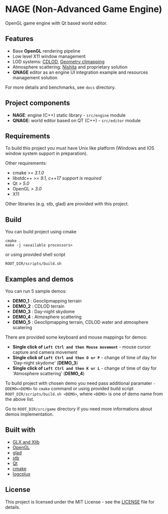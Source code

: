 # NAGE (Non-Advanced Game Engine)
OpenGL game engine with Qt based world editor.

## Features
- Base __OpenGL__ rendering pipeline
- Low level X11 window management
- LOD systems: [CDLOD](https://github.com/fstrugar/CDLOD/blob/master/cdlod_paper_latest.pdf), [Geometry climapping](https://hhoppe.com/geomclipmap.pdf)
- Atmosphere scattering: [Nishita](http://nishitalab.org/user/nis/cdrom/sig93_nis.pdf) and proprietary solution
- __QNAGE__ editor as an engine UI integration example and resources management solution

For more details and benchmarks, see `docs` directory.

## Project components
* __NAGE__: engine (C++) static library - `src/engine` module
* __QNAGE__: world editor based on QT (C++) - `src/editor` module

## Requirements
To build this project you must have Unix like platform (Windows and IOS window system support 
in preparation).

Other requirements:
- cmake _>= 3.1.0_
- libstdc++ _>= 9.1, c++17 support is required_
- Qt _> 5.0_
- OpenGL _> 3.0_
- X11

Other libraries (e.g. stb, glad) are provided with this project.

## Build

You can build project using cmake
```
cmake .
make -j <available processors>
```

or using provided shell script
```
ROOT_DIR/scripts/build.sh
```

## Examples and demos

You can run 5 sample demos:

* __DEMO_1__ : Geoclipmapping terrain
* __DEMO_2__ : CDLOD terrain
* __DEMO_3__ : Day-night skydome
* __DEMO_4__ : Atmosphere scattering
* __DEMO_5__ : Geoclipmapping terrain, CDLOD water and atmosphere scatering

There are provided some keyboard and mouse mappings for demos:

* __Single click of `Left Ctrl and then Mouse movement`__ - mouse cursor capture and camera movement
* __Single click of `Left Ctrl and then O or P`__ - change of time of day for 'Day-night skydome' (__DEMO_3__)
* __Single click of `Left Ctrl and then K or L`__ - change of time of day for 'Atmosphere scattering' (__DEMO_4__)

To build project with chosen demo you need pass additional paramater `-DDEMO=<DEMO>` to `cmake` command or using provided build script `ROOT_DIR/scripts/build.sh <DEMO>`, where `<DEMO>` is one of demo name from the above list.

Go to `ROOT_DIR/src/game` directory if you need more informations about demos implementation.

## Built with
* [GLX and Xlib](https://www.khronos.org/opengl/wiki/Programming_OpenGL_in_Linux:_GLX_and_Xlib)
* [OpenGL](https://www.khronos.org/opengl/)
* [glad](https://github.com/Dav1dde/glad)
* [stb](https://github.com/nothings/stb)
* [Qt](https://www.qt.io)
* [cmake](https://cmake.org)
* [logcplus](https://github.com/m-romanowski/logcplus)

## License
This project is licensed under the MIT License - see the [LICENSE](LICENSE) file for details.
